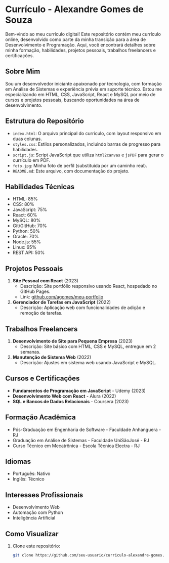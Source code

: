 # Currículo - Alexandre Gomes de Souza

Bem-vindo ao meu currículo digital! Este repositório contém meu currículo online, desenvolvido como parte da minha transição para a área de Desenvolvimento e Programação. Aqui, você encontrará detalhes sobre minha formação, habilidades, projetos pessoais, trabalhos freelancers e certificações.

## Sobre Mim
Sou um desenvolvedor iniciante apaixonado por tecnologia, com formação em Análise de Sistemas e experiência prévia em suporte técnico. Estou me especializando em HTML, CSS, JavaScript, React e MySQL por meio de cursos e projetos pessoais, buscando oportunidades na área de desenvolvimento.

## Estrutura do Repositório
- `index.html`: O arquivo principal do currículo, com layout responsivo em duas colunas.
- `styles.css`: Estilos personalizados, incluindo barras de progresso para habilidades.
- `script.js`: Script JavaScript que utiliza `html2canvas` e `jsPDF` para gerar o currículo em PDF.
- `foto.jpg`: Minha foto de perfil (substituída por um caminho real).
- `README.md`: Este arquivo, com documentação do projeto.

## Habilidades Técnicas
- HTML: 85%
- CSS: 80%
- JavaScript: 75%
- React: 60%
- MySQL: 80%
- Git/GitHub: 70%
- Python: 50%
- Oracle: 70%
- Node.js: 55%
- Linux: 65%
- REST API: 50%

## Projetos Pessoais
1. **Site Pessoal com React** (2023)
   - Descrição: Site portfólio responsivo usando React, hospedado no GitHub Pages.
   - Link: [github.com/agomes/meu-portfolio](https://github.com/agomes/meu-portfolio)
2. **Gerenciador de Tarefas em JavaScript** (2022)
   - Descrição: Aplicação web com funcionalidades de adição e remoção de tarefas.

## Trabalhos Freelancers
1. **Desenvolvimento de Site para Pequena Empresa** (2023)
   - Descrição: Site básico com HTML, CSS e MySQL, entregue em 2 semanas.
2. **Manutenção de Sistema Web** (2022)
   - Descrição: Ajustes em sistema web usando JavaScript e MySQL.

## Cursos e Certificações
- **Fundamentos de Programação em JavaScript** - Udemy (2023)
- **Desenvolvimento Web com React** - Alura (2022)
- **SQL e Bancos de Dados Relacionais** - Coursera (2023)

## Formação Acadêmica
- Pós-Graduação em Engenharia de Software - Faculdade Anhanguera - RJ
- Graduação em Análise de Sistemas - Faculdade UniSãoJosé - RJ
- Curso Técnico em Mecatrônica - Escola Técnica Electra - RJ

## Idiomas
- Português: Nativo
- Inglês: Técnico

## Interesses Profissionais
- Desenvolvimento Web
- Automação com Python
- Inteligência Artificial

## Como Visualizar
1. Clone este repositório:
   ```bash
   git clone https://github.com/seu-usuario/curriculo-alexandre-gomes.git